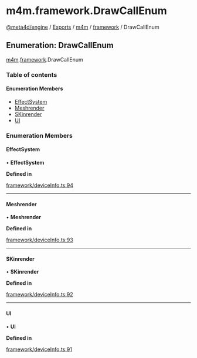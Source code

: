 # m4m.framework.DrawCallEnum

[@meta4d/engine](../) / [Exports](../modules/) / [m4m](../modules/m4m.md) / [framework](../modules/m4m.framework.md) / DrawCallEnum

## Enumeration: DrawCallEnum

[m4m](../modules/m4m.md).[framework](../modules/m4m.framework.md).DrawCallEnum

### Table of contents

#### Enumeration Members

* [EffectSystem](m4m.framework.DrawCallEnum.md#effectsystem)
* [Meshrender](m4m.framework.DrawCallEnum.md#meshrender)
* [SKinrender](m4m.framework.DrawCallEnum.md#skinrender)
* [UI](m4m.framework.DrawCallEnum.md#ui)

### Enumeration Members

#### EffectSystem

• **EffectSystem**

**Defined in**

[framework/deviceInfo.ts:94](https://github.com/meta4d-me/meta4d-engine/blob/cf6bfe6/src/framework/deviceInfo.ts#L94)

***

#### Meshrender

• **Meshrender**

**Defined in**

[framework/deviceInfo.ts:93](https://github.com/meta4d-me/meta4d-engine/blob/cf6bfe6/src/framework/deviceInfo.ts#L93)

***

#### SKinrender

• **SKinrender**

**Defined in**

[framework/deviceInfo.ts:92](https://github.com/meta4d-me/meta4d-engine/blob/cf6bfe6/src/framework/deviceInfo.ts#L92)

***

#### UI

• **UI**

**Defined in**

[framework/deviceInfo.ts:91](https://github.com/meta4d-me/meta4d-engine/blob/cf6bfe6/src/framework/deviceInfo.ts#L91)
